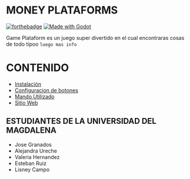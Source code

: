 # MONEY PLATAFORMS

[![forthebadge](http://forthebadge.com/images/badges/made-with-python.svg)](http://forthebadge.com)
[![Made with Godot](https://img.shields.io/badge/Made%20with-Godot-478CBF?style=for-the-badge&logo=godot%20engine&logoColor=white)](https://godotengine.org)

Game Plataform es un juego super divertido en el cual encontraras cosas de todo tipoo `luego mas info`

# CONTENIDO

- [Instalación](#)
- [Configuracion de botones](#)
- [Mando Utilizado](https://github.com/mcangen/ElectronicMando)
- [Sitio Web](#)

## ESTUDIANTES DE LA UNIVERSIDAD DEL MAGDALENA
- Jose Granados 
- Alejandra Ureche
- Valeria Hernandez
- Esteban Ruiz
- Lisney Campo
